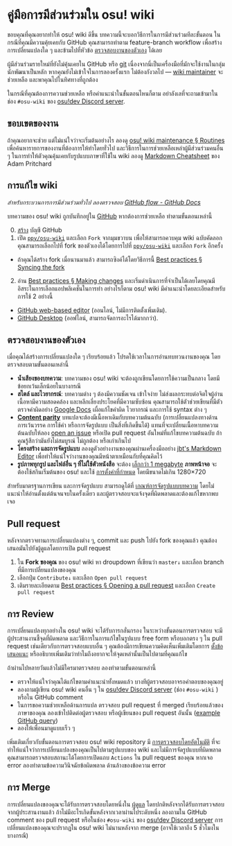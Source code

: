 # คู่มือการมีส่วนร่วมใน osu! wiki 

ขอบคุณที่คุณอยากทำให้ osu! wiki ดีขึ้น บทความนี้จะบอกวิธีการในการมีส่วนร่วมทีละขั้นตอน ในกรณีที่คุณมีความคุ้ยเคยกับ GitHub คุณสามารถทำตาม feature-branch workflow เพื่อสร้างการเปลี่ยนแปลงใด ๆ และข้ามไปที่หัวข้อ [ตรวจสอบงานของตัวเอง](#ตรวจสอบงานของตัวเอง) ได้เลย 

ผู้มีส่วนร่วมรายใหม่ที่ยังไม่คุ้นเคยใน GitHub หรือ [git](https://git-scm.com/) เนื่องจากนี่เป็นเครื่องมือที่มักจะใช้งานในกลุ่มนักพัฒนาเป็นหลัก หากคุณยังไม่เข้าใจในการลองครั้งแรก ไม่ต้องกังวลไป — [wiki maintainer](/wiki/People/osu!_wiki_maintainers) จะช่วยเหลือ และพาคุณไปในทิศทางที่ถูกต้อง

ในกรณีที่คุณต้องการความช่วยเหลือ หรือคำแนะนำในขั้นตอนไหนก็ตาม อย่าลังเลที่จะถามเข้ามาในช่อง `#osu-wiki` ของ [osu!dev Discord server](/wiki/Community/osu!dev_Discord_server).

## ขอบเขตของงาน

ถ้าคุณอยากจะช่วย แต่ไม่แน่ใจว่าจะเริ่มต้นอย่างไร ลองดู [osu! wiki maintenance § Routines](/wiki/osu!_wiki/Maintenance#routines) เพื่อค้นหารายการของงานที่ต้องการให้ทำโดยทั่วไป และวิธีการในการช่วยเหลือเหล่าผู้มีส่วนร่วมคนอื่น ๆ ในการทำให้ตัวคุณคุ้นเคยกับรูปแบบภาษาที่ใช้ใน wiki ลองดู [Markdown Cheatsheet](https://github.com/adam-p/markdown-here/wiki/Markdown-Cheatsheet) ของ Adam Pritchard 

## การแก้ไข wiki

*สำหรับกระบวนการการมีส่วนร่วมทั่วไป ลองตรวจสอบ [GitHub flow - GitHub Docs](https://docs.github.com/en/get-started/quickstart/github-flow)*

บทความของ osu! wiki ถูกบันทึกอยู่ใน [GitHub][osu_wiki] หากต้องการช่วยเหลือ ทำตามขั้นตอนเหล่านี้

0. [สร้าง](https://github.com/signup) บัญชี GitHub
1. เปิด [`ppy/osu-wiki`][osu_wiki] และเลือก `Fork` จากมุมขวาบน เพื่อให้สามารถควบคุม wiki ฉบับคัดลอก คุณสามารถเลือกไปที่ fork ของตัวเองได้โดยการไปที่ [`ppy/osu-wiki`][osu_wiki] และเลือก `Fork` อีกครั้ง

  - ถ้าคุณได้สร้าง fork เมื่อนานมาแล้ว สามารถซิงค์ได้โดยวิธีการนี้ [Best practices § Syncing the fork](/wiki/osu!_wiki/Contribution_guide/Best_practices#syncing-the-fork)

2. อ่าน [Best practices § Making changes](/wiki/osu!_wiki/Contribution_guide/Best_practices#making-edits) และเริ่มดำเนินการที่จำเป็นได้เลยโดยคุณมีอิสระในการเลือกแอปพลิเคชั่นในการทำ อย่างไรก็ตาม osu! wiki มีคำแนะนำโดยละเอียดสำหรับการใช้ 2 อย่างนี้

  - [GitHub web-based editor](/wiki/osu!_wiki/Contribution_guide/GitHub_web-based_editor) (ออนไลน์, ไม่มีการติดตั้งเพิ่มเติม).
  - [GitHub Desktop](/wiki/osu!_wiki/Contribution_guide/GitHub_Desktop) (ออฟไลน์, สามารถจัดการอะไรได้มากกว่า).

## ตรวจสอบงานของตัวเอง

เมื่อคุณได้สร้างการเปลี่ยนแปลงใด ๆ เรียบร้อยแล้ว โปรดใช้เวลาในการอ่านทบทวนงานของคุณ โดยตรวจสอบตามขั้นตอนเหล่านี้

- **น้ำเสียงของบทความ**: บทความของ osu! wiki จะต้องถูกเขียนโดยการใช้ความเป็นกลาง โดยมีข้อยกเว้นเล็กน้อยในบางกรณี 
- **สไตล์ และไวยากรณ์**: บทความต่าง ๆ ต้องมีความชัดเจน เข้าใจง่าย ไม่ส่งผลกระทบต่อจิตใจผู้อ่าน เนื้อหามีความสอดคล้อง และหลีกเลี่ยงประโยคที่มีความซับซ้อน คุณสามารถใช้ตัวช่วยเขียนที่มีตัวตรวจคำผิดอย่าง [Google Docs](https://docs.google.com) เผื่อแก้ไขคำผิด ไวยากรณ์ และการใช้ syntax ต่าง ๆ 
- **[Content parity](/wiki/Article_styling_criteria/Writing#content-parity)** บทแปลจะต้องมีเนื้อหาเดิมกับบทความต้นฉบับ (การเปลี่ยนแปลงทางด้านการเว้นวรรค การใช้คำ หรือการจัดรูปแบบ เป็นสิ่งที่เกิดขึ้นได้) แทนที่จะเปลี่ยนเนื้อหาบทความต้นฉบับให้ลอง [open an issue](https://github.com/ppy/osu-wiki/issues/new) หรือเปิด pull request อันใหม่ที่แก้ไขบทความต้นฉบับ ถ้าคุณรู้สึกว่ามันยังไม่สมบูรณ์ ไม่ถูกต้อง หรือเก่าเกินไป
- **โครงสร้าง และการจัดรูปแบบ** ลองดูตัวอย่างงานของคุณผ่านเครื่องมืออย่าง [jbt's Markdown Editor](https://jbt.github.io/markdown-editor/) เพื่อทำให้แน่ใจว่างานของคุณมีหน้าตาเหมือนกับที่คุณคิดไว้
- **รูปภาพทุกรูป และไฟล์อื่น ๆ ที่ไม่ใช้ตัวหนังสือ** จะต้อง [เล็กกว่า 1 megabyte](/wiki/Article_styling_criteria/Formatting#ขนาดไฟล์) **ภาพหน้าจอ** จะต้องใช้สกินเริ่มต้นของ osu! และใช้ [การตั้งค่าที่กำหนด](/wiki/Article_styling_criteria/Formatting#ภาพหน้าจอของการเล่นเกม) โดยมีขนาดไม่เกิน 1280×720

สำหรับมาตรฐานการเขียน และการจัดรูปแบบ สามารถดูได้ที่ [เกณฑ์การจัดรูปแบบบทความ](/wiki/Article_styling_criteria) โดยไม่แนะนำให้อ่านตั้งแต่ต้นจนจบในครั้งเดียว และผู้ตรวจสอบจะแจ้งจุดที่ผิดพลาดและต้องแก้ไขหากพบเจอ

## Pull request

หลังจากตรวจทานการเปลี่ยนแปลงต่าง ๆ, commit และ push ไปยัง fork ของคุณแล้ว คุณต้องเสนอมันไปยังผู้ดูแลโดยการเปิด pull request

1. ใน **Fork ของคุณ** ของ osu! wiki หา droupdown ที่เขียนว่า `master↓` และเลือก branch ที่มีการเปลี่ยนแปลงของคุณ
2. เลือกปุ่ม `Contribute↓` และเลือก `Open pull request`
3. เติมรายละเอียดตาม [Best practices § Opening a pull request](/wiki/osu!_wiki/Contribution_guide/Best_practices#opening-a-pull-request) และเลือก `Create pull request`

## การ Review

การเปลี่ยนแปลงทุกอย่างใน osu! wiki จะได้รับการกลั่นกรอง ในระหว่างขั้นตอนการตรวจสอบ จะมีผู้ประสานงานชี้จุดที่ผิดพลาด และวิธีการในการแก้ไขในรูปแบบ free form หรือบอกตรง ๆ ใน pull request เช่นเดียวกับการตรวจสอบแบบอื่น ๆ คุณต้องมีการเขียนความคิดเห็นเพิ่มเติมโดยการ [ตั้งข้อเสนอแนะ](/wiki/osu!_wiki/Contribution_guide/Best_practices#applying-reviews) หรืออธิบายเพิ่มเติมว่าทำไมถึงอยากจะให้จุดเหล่านั้นเป็นไปตามที่คุณแก้ไข

ถ้าผ่านไปหลายวันแล้วไม่มีใครมาตรวจสอบ ลองทำตามขั้นตอนเหล่านี้

- ตรวจให้แน่ใจว่าคุณได้แก้ไขตามคำแนะนำทั้งหมดแล้ว บางทีผู้ตรวจสอบอาจรอคำตอบของคุณอยู่
- ลองถามผู้เขียน osu! wiki คนอื่น ๆ ใน [osu!dev Discord server](/wiki/Community/osu!dev_Discord_server) (ช่อง `#osu-wiki` ) หรือใน GitHub comment
- ในการขอความช่วยเหลือด้านการแปล ตรวจสอบ pull request ที่ merged เรียบร้อยแล้วของภาษาของคุณ ลองเข้าไปติดต่อผู้ตรวจสอบ หรือผู้เขียนของ pull request อันนั้น ([example GitHub query](https://github.com/ppy/osu-wiki/pulls?q=is%3Apr+is%3Amerged+%5BID%5D))
- ลองให้เพื่อนมาดูแบบเร็ว ๆ

เพิ่มเติมเกี่ยวกับขั้นตอนการตรวจสอบ osu! wiki repository มี [การตรวจสอบโดยอัตโนมัติ](/wiki/osu!_wiki/Maintenance#ci-checks) ที่จะทำให้แน่ใจว่าการเปลี่ยนแปลงของคุณเป็นไปตามรูปแบบของ wiki และไม่มีการจัดรูปแบบที่ผิดพลาด คุณสามารถตรวจสอบสถานะได้โดยการเปิดแถบ `Actions` ใน pull request ของคุณ หากเจอ error ลองทำตามข้อความวินิจฉัยข้อผิดพลาด ด้านล้างของข้อความ error  

## การ Merge

การเปลี่ยนแปลงของคุณจะได้รับการตรวจสอบโดยหนึ่งใน [ผู้ดูแล](/wiki/People/osu!_wiki_maintainers) โดยปกติหลังจากได้รับการตรวจสอบจากผู้ประสานงานแล้ว ถ้าไม่มีอะไรเกิดขั้นหลังจากเวลาผ่านไประดับหนึ่ง ลองถามใน GitHub comment ของ pull request หรือในช่อง `#osu-wiki` ของ [osu!dev Discord server](/wiki/Community/osu!dev_Discord_server) การเปลี่ยนแปลงของคุณจะปรากฏใน osu! wiki ไม่นานหลังจาก merge (อาจใช้เวลาถึง 5 ชั่วโมงในบางกรณี)

[osu_wiki]: https://github.com/ppy/osu-wiki
